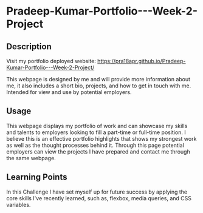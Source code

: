 # Pradeep-Kumar-Portfolio---Week-2-Project

## Description

Visit my portfolio deployed website: 
https://pra18apr.github.io/Pradeep-Kumar-Portfolio---Week-2-Project/

This webpage is designed by me and will provide more information about me, it also includes a short bio, projects, and how to get in touch with me. Intended for view and use by potential employers.

## Usage

This webpage displays my portfolio of work and can showcase my skills and talents to employers looking to fill a part-time or full-time position. I believe this is an effective portfolio highlights that shows my strongest work as well as the thought processes behind it. Through this page potential employers can view the projects I have prepared and contact me through the same webpage.

## Learning Points

In this Challenge I have set myself up for future success by applying the core skills I've recently learned, such as, flexbox, media queries, and CSS variables.

